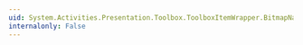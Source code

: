 ```yaml
---
uid: System.Activities.Presentation.Toolbox.ToolboxItemWrapper.BitmapName
internalonly: False
---
```

